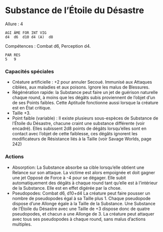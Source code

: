 # Substance de l’Étoile du Désastre

Allure : 4

	AGI	ÂME	FOR	INT	VIG
	d4	d6	d10	d4 (A)	d8

Compétences : Combat d6, Perception d4.

	PAR	RES
	5	9

### Capacités spéciales
- Créature artificielle : +2 pour annuler Secoué. Immunisé aux Attaques ciblées, aux maladies et aux poisons. Ignore les malus de Blessures.
- Régénération rapide: la Substance peut faire un jet de guérison naturelle chaque round, à moins que les dégâts subis proviennent de l’objet d’un de ses Points faibles. Cette Aptitude fonctionne aussi lorsque la créature est en État critique.
- Taille +3.
- Point faible (variable) : Il existe plusieurs sous-espèces de Substance de l’Étoile du Désastre, chacune craint une substance différente (voir encadré). Elles subissent 2d8 points de dégâts lorsqu’elles sont en contact avec l’objet de cette faiblesse, ces dégâts ignorent les modificateurs de Résistance liés à la Taille (voir Savage Worlds, page 242)

### Actions
- Absorption: La Substance absorbe sa cible lorsqu’elle obtient une Relance sur son attaque. La victime est alors empoignée et doit gagner une jet Opposé de Force à -4 pour se dégager. Elle subit automatiquement des dégâts à chaque round tant qu’elle est à l’intérieur de la Substance. Elle est en effet digérée par la chose.
- Pseudopodes: Combat d6, d10+d4 La créature peut faire pousser un nombre de pseudopodes égal à sa Taille plus 1. Chaque pseudopode dispose d’une Allonge égale à la Taille de la Substance. Une Substance de l’Étoile du Désastre avec une Taille de +3 dispose donc de quatre pseudopodes, et chacun a une Allonge de 3. La créature peut attaquer avec tous ses pseudopodes à chaque round, sans malus d’actions multiples.

